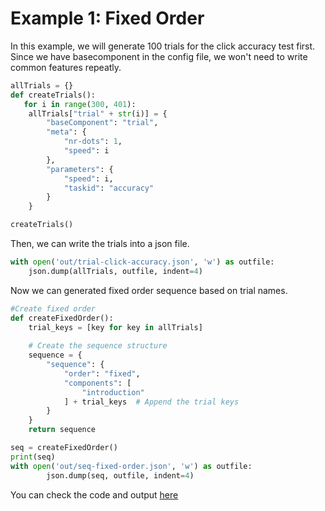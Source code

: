 # Example 1: Fixed Order
In this example, we will generate 100 trials for the click accuracy test first. Since we have basecomponent in the config file, we won't need to write common features repeatly.

```python
allTrials = {}
def createTrials():
   for i in range(300, 401): 
    allTrials["trial" + str(i)] = {  
        "baseComponent": "trial",
        "meta": {
            "nr-dots": 1,
            "speed": i
        },
        "parameters": {
            "speed": i,
            "taskid": "accuracy"
        }
    }

createTrials()
```
Then, we can write the trials into a json file.
```python
with open('out/trial-click-accuracy.json', 'w') as outfile:
    json.dump(allTrials, outfile, indent=4)
```

Now we can generated fixed order sequence based on trial names.
```python
#Create fixed order
def createFixedOrder():
    trial_keys = [key for key in allTrials]
    
    # Create the sequence structure
    sequence = {
        "sequence": {
            "order": "fixed",
            "components": [
                "introduction"
            ] + trial_keys  # Append the trial keys
        }
    }
    return sequence

seq = createFixedOrder()
print(seq)
with open('out/seq-fixed-order.json', 'w') as outfile:
        json.dump(seq, outfile, indent=4)
```

You can check the code and output [here](https://codesandbox.io/p/devbox/config-gen-demo1-cgzlg5?file=%2Fmain.py%3A9%2C2-24%2C15)

